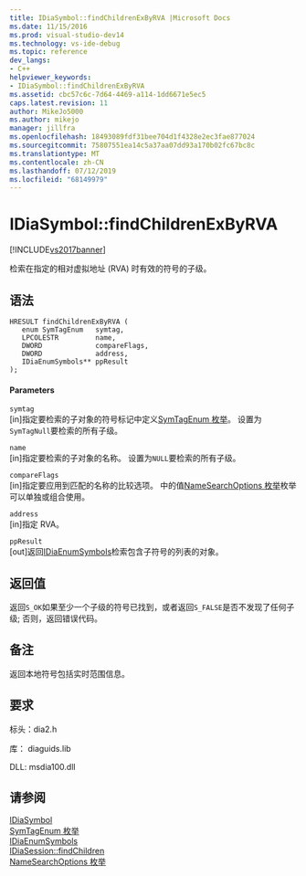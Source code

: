 ```yaml
---
title: IDiaSymbol::findChildrenExByRVA |Microsoft Docs
ms.date: 11/15/2016
ms.prod: visual-studio-dev14
ms.technology: vs-ide-debug
ms.topic: reference
dev_langs:
- C++
helpviewer_keywords:
- IDiaSymbol::findChildrenExByRVA
ms.assetid: cbc57c6c-7d64-4469-a114-1dd6671e5ec5
caps.latest.revision: 11
author: MikeJo5000
ms.author: mikejo
manager: jillfra
ms.openlocfilehash: 18493089fdf31bee704d1f4328e2ec3fae877024
ms.sourcegitcommit: 75807551ea14c5a37aa07dd93a170b02fc67bc8c
ms.translationtype: MT
ms.contentlocale: zh-CN
ms.lasthandoff: 07/12/2019
ms.locfileid: "68149979"
---
```

# <a name="idiasymbolfindchildrenexbyrva"></a>IDiaSymbol::findChildrenExByRVA
[!INCLUDE[vs2017banner](../../includes/vs2017banner.md)]

检索在指定的相对虚拟地址 (RVA) 时有效的符号的子级。  
  
## <a name="syntax"></a>语法  
  
```cpp#  
HRESULT findChildrenExByRVA (   
   enum SymTagEnum   symtag,  
   LPCOLESTR         name,  
   DWORD             compareFlags,  
   DWORD             address,  
   IDiaEnumSymbols** ppResult  
);  
```  
  
#### <a name="parameters"></a>Parameters  
 `symtag`  
 [in]指定要检索的子对象的符号标记中定义[SymTagEnum 枚举](../../debugger/debug-interface-access/symtagenum.md)。 设置为`SymTagNull`要检索的所有子级。  
  
 `name`  
 [in]指定要检索的子对象的名称。 设置为`NULL`要检索的所有子级。  
  
 `compareFlags`  
 [in]指定要应用到匹配的名称的比较选项。 中的值[NameSearchOptions 枚举](../../debugger/debug-interface-access/namesearchoptions.md)枚举可以单独或组合使用。  
  
 `address`  
 [in]指定 RVA。  
  
 `ppResult`  
 [out]返回[IDiaEnumSymbols](../../debugger/debug-interface-access/idiaenumsymbols.md)检索包含子符号的列表的对象。  
  
## <a name="return-value"></a>返回值  
 返回`S_OK`如果至少一个子级的符号已找到，或者返回`S_FALSE`是否不发现了任何子级; 否则，返回错误代码。  
  
## <a name="remarks"></a>备注  
 返回本地符号包括实时范围信息。  
  
## <a name="requirements"></a>要求  
 标头：dia2.h  
  
 库： diaguids.lib  
  
 DLL: msdia100.dll  
  
## <a name="see-also"></a>请参阅  
 [IDiaSymbol](../../debugger/debug-interface-access/idiasymbol.md)   
 [SymTagEnum 枚举](../../debugger/debug-interface-access/symtagenum.md)   
 [IDiaEnumSymbols](../../debugger/debug-interface-access/idiaenumsymbols.md)   
 [IDiaSession::findChildren](../../debugger/debug-interface-access/idiasession-findchildren.md)   
 [NameSearchOptions 枚举](../../debugger/debug-interface-access/namesearchoptions.md)

